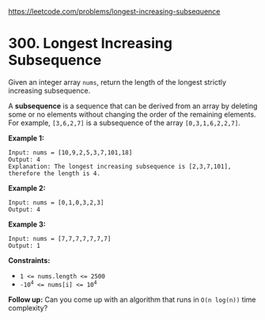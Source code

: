 https://leetcode.com/problems/longest-increasing-subsequence
# 300. Longest Increasing Subsequence
Given an integer array <code>nums</code>, return the length of the longest strictly increasing subsequence.

A **subsequence** is a sequence that can be derived from an array by deleting some or no elements without changing the order of the remaining elements. For example, <code>[3,6,2,7]</code> is a subsequence of the array <code>[0,3,1,6,2,2,7]</code>.




**Example 1:**

```
Input: nums = [10,9,2,5,3,7,101,18]
Output: 4
Explanation: The longest increasing subsequence is [2,3,7,101], therefore the length is 4.

```
**Example 2:**

```
Input: nums = [0,1,0,3,2,3]
Output: 4

```
**Example 3:**

```
Input: nums = [7,7,7,7,7,7,7]
Output: 1

```



**Constraints:**

* <code>1 <= nums.length <= 2500</code>
* <code>-10<sup>4</sup> <= nums[i] <= 10<sup>4</sup></code>



<b>Follow up:</b>
Can you come up with an algorithm that runs in
<code>O(n log(n))</code> time complexity?


